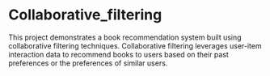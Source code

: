 # Collaborative_filtering
This project demonstrates a book recommendation system built using collaborative filtering techniques. 
Collaborative filtering leverages user-item interaction data to recommend books to users based on their past
preferences or the preferences of similar users.
